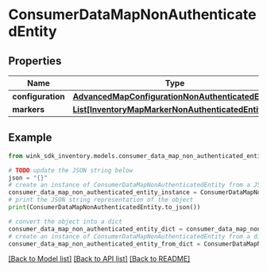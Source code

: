 # ConsumerDataMapNonAuthenticatedEntity


## Properties

Name | Type | Description | Notes
------------ | ------------- | ------------- | -------------
**configuration** | [**AdvancedMapConfigurationNonAuthenticatedEntity**](AdvancedMapConfigurationNonAuthenticatedEntity.md) |  | [optional] 
**markers** | [**List[InventoryMapMarkerNonAuthenticatedEntity]**](InventoryMapMarkerNonAuthenticatedEntity.md) |  | [optional] 

## Example

```python
from wink_sdk_inventory.models.consumer_data_map_non_authenticated_entity import ConsumerDataMapNonAuthenticatedEntity

# TODO update the JSON string below
json = "{}"
# create an instance of ConsumerDataMapNonAuthenticatedEntity from a JSON string
consumer_data_map_non_authenticated_entity_instance = ConsumerDataMapNonAuthenticatedEntity.from_json(json)
# print the JSON string representation of the object
print(ConsumerDataMapNonAuthenticatedEntity.to_json())

# convert the object into a dict
consumer_data_map_non_authenticated_entity_dict = consumer_data_map_non_authenticated_entity_instance.to_dict()
# create an instance of ConsumerDataMapNonAuthenticatedEntity from a dict
consumer_data_map_non_authenticated_entity_from_dict = ConsumerDataMapNonAuthenticatedEntity.from_dict(consumer_data_map_non_authenticated_entity_dict)
```
[[Back to Model list]](../README.md#documentation-for-models) [[Back to API list]](../README.md#documentation-for-api-endpoints) [[Back to README]](../README.md)


